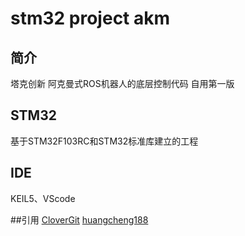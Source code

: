 #  **stm32 project akm** 
## 简介
塔克创新 阿克曼式ROS机器人的底层控制代码 自用第一版

## STM32
基于STM32F103RC和STM32标准库建立的工程

## IDE
KEIL5、VScode

##引用
[CloverGit](https://github.com/CloverGit/Vofa-Plus-Protocol-Drive)
[huangcheng188](https://blog.csdn.net/HC_huangcheng/article/details/101762634)
